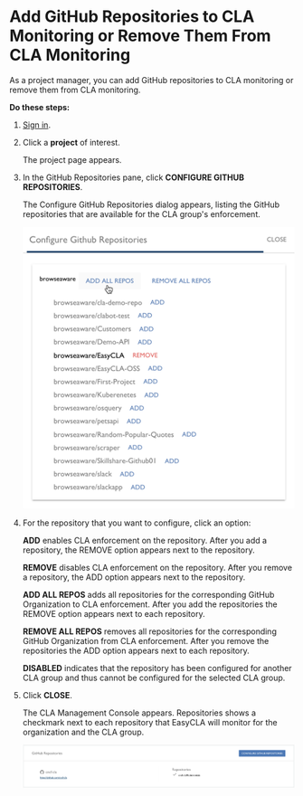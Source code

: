 # Add GitHub Repositories to CLA Monitoring or Remove Them From CLA Monitoring

As a project manager, you can add GitHub repositories to CLA monitoring or remove them from CLA monitoring.

**Do these steps:**

1. [Sign in](sign-in-to-the-cla-management-console.md).
2. Click a **project** of interest.

   The project page appears.

3. In the GitHub Repositories pane, click **CONFIGURE GITHUB REPOSITORIES**.

   The Configure GitHub Repositories dialog appears, listing the GitHub repositories that are available for the CLA group's enforcement.

   ![CLA Configure GitHub Repositories](../.gitbook/assets/cla_configure-github-repo.png)

4. For the repository that you want to configure, click an option:

   **ADD** enables CLA enforcement on the repository. After you add a repository, the REMOVE option appears next to the repository.

   **REMOVE** disables CLA enforcement on the repository. After you remove a repository, the ADD option appears next to the repository.

   **ADD ALL REPOS** adds all repositories for the corresponding GitHub Organization to CLA enforcement. After you add the repositories the REMOVE option appears next to each repository.

   **REMOVE ALL REPOS** removes all repositories for the corresponding GitHub Organization from CLA enforcement. After you remove the repositories the ADD option appears next to each repository.

   **DISABLED** indicates that the repository has been configured for another CLA group and thus cannot be configured for the selected CLA group.

5. Click **CLOSE**.

   The CLA Management Console appears. Repositories shows a checkmark next to each repository that EasyCLA will monitor for the organization and the CLA group.

   ![CLA GitHub Repositories](../.gitbook/assets/cla-github-repositories.png)

